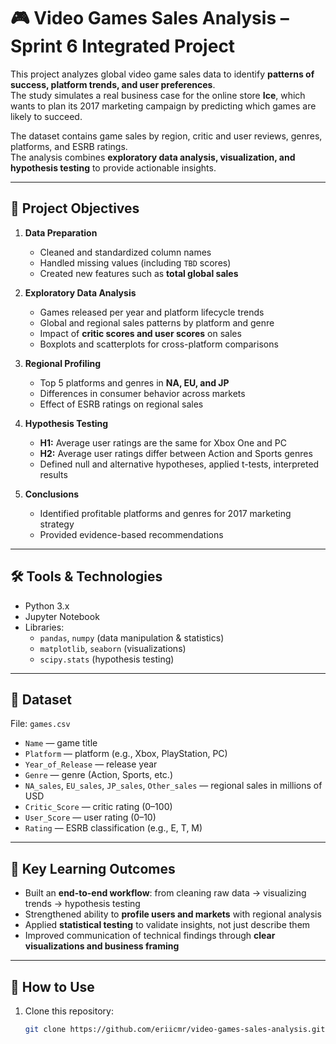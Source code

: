 # 🎮 Video Games Sales Analysis – Sprint 6 Integrated Project  

This project analyzes global video game sales data to identify **patterns of success, platform trends, and user preferences**.  
The study simulates a real business case for the online store **Ice**, which wants to plan its 2017 marketing campaign by predicting which games are likely to succeed.  

The dataset contains game sales by region, critic and user reviews, genres, platforms, and ESRB ratings.  
The analysis combines **exploratory data analysis, visualization, and hypothesis testing** to provide actionable insights.  

---

## 📌 Project Objectives  

1. **Data Preparation**  
   - Cleaned and standardized column names  
   - Handled missing values (including `TBD` scores)  
   - Created new features such as **total global sales**  

2. **Exploratory Data Analysis**  
   - Games released per year and platform lifecycle trends  
   - Global and regional sales patterns by platform and genre  
   - Impact of **critic scores and user scores** on sales  
   - Boxplots and scatterplots for cross-platform comparisons  

3. **Regional Profiling**  
   - Top 5 platforms and genres in **NA, EU, and JP**  
   - Differences in consumer behavior across markets  
   - Effect of ESRB ratings on regional sales  

4. **Hypothesis Testing**  
   - **H1:** Average user ratings are the same for Xbox One and PC  
   - **H2:** Average user ratings differ between Action and Sports genres  
   - Defined null and alternative hypotheses, applied t-tests, interpreted results  

5. **Conclusions**  
   - Identified profitable platforms and genres for 2017 marketing strategy  
   - Provided evidence-based recommendations  

---

## 🛠️ Tools & Technologies  
- Python 3.x  
- Jupyter Notebook  
- Libraries:  
  - `pandas`, `numpy` (data manipulation & statistics)  
  - `matplotlib`, `seaborn` (visualizations)  
  - `scipy.stats` (hypothesis testing)  

---

## 📂 Dataset  

File: `games.csv`  

- `Name` — game title  
- `Platform` — platform (e.g., Xbox, PlayStation, PC)  
- `Year_of_Release` — release year  
- `Genre` — genre (Action, Sports, etc.)  
- `NA_sales`, `EU_sales`, `JP_sales`, `Other_sales` — regional sales in millions of USD  
- `Critic_Score` — critic rating (0–100)  
- `User_Score` — user rating (0–10)  
- `Rating` — ESRB classification (e.g., E, T, M)  

---

## 🎯 Key Learning Outcomes  
- Built an **end-to-end workflow**: from cleaning raw data → visualizing trends → hypothesis testing  
- Strengthened ability to **profile users and markets** with regional analysis  
- Applied **statistical testing** to validate insights, not just describe them  
- Improved communication of technical findings through **clear visualizations and business framing**  

---

## 🚀 How to Use  
1. Clone this repository:  
   ```bash
   git clone https://github.com/eriicmr/video-games-sales-analysis.git
